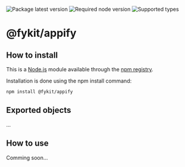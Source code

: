 ![Package latest version](https://img.shields.io/npm/v/@fykit/appify/latest.svg?label=%40fykit%2Fappify)
![Required node version](https://img.shields.io/node/v/@fykit/appify.svg?style=flat)
![Supported types](https://img.shields.io/npm/types/@fykit/appify.svg)


# @fykit/appify

## How to install

This is a [Node.js](https://nodejs.org/en/) module available through the [npm registry](https://www.npmjs.com).

Installation is done using the npm install command:

```sh
npm install @fykit/appify
```

## Exported objects

...

## How to use

Comming soon...
